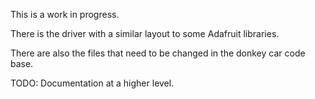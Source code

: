 This is a work in progress.

There is the driver with a similar layout to some Adafruit libraries.

There are also the files that need to be changed in the donkey car code base.

TODO: Documentation at a higher level.

